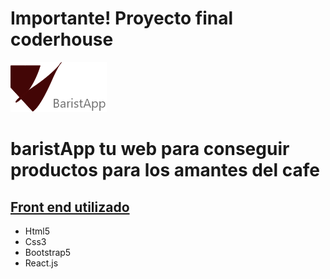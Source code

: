 
<h1>Importante! Proyecto final coderhouse</h1>

![Logo Type](https://github.com/Rodrigo-Novas/coderhouse-market-barista/blob/master/src/assets/logo-baristapp.png)

<h1>baristApp tu web para conseguir productos para los amantes del cafe</h1>

<h2><u><strong>Front end utilizado</strong></u></h2>

<ul>
    <li>Html5</li>
    <li>Css3</li>
    <li>Bootstrap5</li>
    <li>React.js</li>
</ul>


